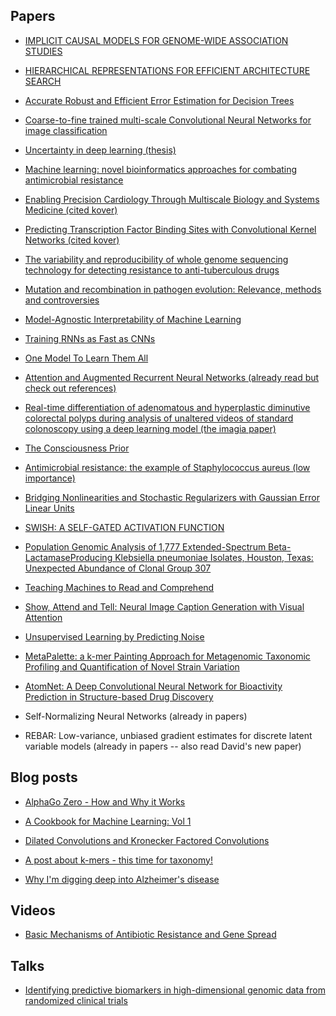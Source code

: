## Papers

* [IMPLICIT CAUSAL MODELS FOR
GENOME-WIDE ASSOCIATION STUDIES](https://arxiv.org/pdf/1710.10742.pdf)

* [HIERARCHICAL REPRESENTATIONS FOR EFFICIENT ARCHITECTURE SEARCH](https://arxiv.org/pdf/1711.00436.pdf)

* [Accurate Robust and Efficient Error Estimation for Decision Trees](http://proceedings.mlr.press/v48/fan16.pdf)

* [Coarse-to-fine trained multi-scale Convolutional Neural Networks for image classification](http://ieeexplore.ieee.org/document/7280542/)

* [Uncertainty in deep learning (thesis)](http://mlg.eng.cam.ac.uk/yarin/thesis/thesis.pdf)

* [Machine learning: novel bioinformatics approaches for combating antimicrobial resistance](https://www.ncbi.nlm.nih.gov/pubmed/28914640)

* [Enabling Precision Cardiology Through Multiscale Biology and Systems Medicine (cited kover)](https://ac.els-cdn.com/S2452302X17300876/1-s2.0-S2452302X17300876-main.pdf?_tid=8cdd0d46-ca11-11e7-abf3-00000aacb35e&acdnat=1510756418_2653b605a37125b87db7046fed40b8c1)

* [Predicting Transcription Factor Binding Sites with Convolutional Kernel Networks (cited kover)](https://hal.inria.fr/hal-01632912/document)

* [The variability and reproducibility of whole genome sequencing technology for detecting resistance to anti-tuberculous drugs](https://genomemedicine.biomedcentral.com/articles/10.1186/s13073-016-0385-x)

* [Mutation and recombination in pathogen evolution: Relevance, methods and controversies](http://www.sciencedirect.com/science/article/pii/S1567134817303350)

* [Model-Agnostic Interpretability of Machine Learning](https://arxiv.org/abs/1606.05386)

* [Training RNNs as Fast as CNNs](https://arxiv.org/pdf/1709.02755.pdf)

* [One Model To Learn Them All](https://arxiv.org/pdf/1706.05137.pdf)

* [Attention and Augmented Recurrent Neural Networks (already read but check out references)](https://distill.pub/2016/augmented-rnns/)

* [Real-time differentiation of adenomatous and hyperplastic diminutive colorectal polyps during analysis of unaltered videos of standard colonoscopy using a deep learning model (the imagia paper)](http://gut.bmj.com/content/gutjnl/early/2017/11/09/gutjnl-2017-314547.full.pdf)

* [The Consciousness Prior](https://arxiv.org/pdf/1709.08568.pdf)

* [Antimicrobial resistance: the example of Staphylococcus aureus (low importance)](https://www.ncbi.nlm.nih.gov/pmc/articles/PMC154455/)

* [Bridging Nonlinearities and Stochastic Regularizers with Gaussian Error Linear Units](https://arxiv.org/pdf/1606.08415.pdf)

* [SWISH: A SELF-GATED ACTIVATION FUNCTION](https://arxiv.org/pdf/1710.05941.pdf)

* [Population Genomic Analysis of 1,777 Extended-Spectrum Beta-LactamaseProducing Klebsiella pneumoniae Isolates, Houston, Texas: Unexpected Abundance of Clonal Group 307](http://mbio.asm.org/content/8/3/e00489-17.full.pdf)

* [Teaching Machines to Read and Comprehend](http://papers.nips.cc/paper/5945-teaching-machines-to-read-and-comprehend.pdf)

* [Show, Attend and Tell: Neural Image Caption Generation with Visual Attention](https://arxiv.org/pdf/1502.03044.pdf)

* [Unsupervised Learning by Predicting Noise](https://arxiv.org/pdf/1704.05310.pdf)

* [MetaPalette: a k-mer Painting Approach for Metagenomic Taxonomic Profiling and Quantification of Novel Strain Variation](http://msystems.asm.org/content/1/3/e00020-16)

* [AtomNet: A Deep Convolutional Neural Network for Bioactivity Prediction in Structure-based Drug Discovery](https://arxiv.org/pdf/1510.02855.pdf)

* Self-Normalizing Neural Networks (already in papers)

* REBAR: Low-variance, unbiased gradient estimates for discrete latent variable models (already in papers -- also read David's new paper)




## Blog posts

* [AlphaGo Zero - How and Why it Works](http://tim.hibal.org/blog/alpha-zero-how-and-why-it-works/)

* [A Cookbook for Machine Learning: Vol 1](http://www.inference.vc/design-patterns/)

* [Dilated Convolutions and Kronecker Factored Convolutions](http://www.inference.vc/dilated-convolutions-and-kronecker-factorisation/)

* [A post about k-mers - this time for taxonomy!](http://ivory.idyll.org/blog/2017-something-about-kmers.html)

* [Why I'm digging deep into Alzheimer's disease](https://www.gatesnotes.com/Health/Digging-Deep-Into-Alzheimers?WT.mc_id=20171119163311_Alzheimers_BG-LI&WT.tsrc=BGLI&linkId=44907215)




## Videos

* [Basic Mechanisms of Antibiotic Resistance and Gene Spread](https://www.youtube.com/watch?v=U7Dshq5Npdg)






## Talks

* [Identifying predictive biomarkers in high-dimensional genomic data from randomized clinical trials](http://members.cbio.mines-paristech.fr/~jvert/talks/170915smb/smb.pdf)
